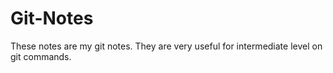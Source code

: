 # Git-Notes
These notes are my git notes. They are very useful for intermediate level on git commands.

